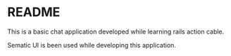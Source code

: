 # README

This is a basic chat application developed while learning rails action cable.

Sematic UI is been used while developing this application.